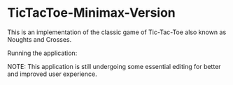 # TicTacToe-Minimax-Version

This is an implementation of the classic game of Tic-Tac-Toe also known as Noughts and Crosses.

Running the application:



NOTE: This application is still undergoing some essential editing for better and improved user experience.
